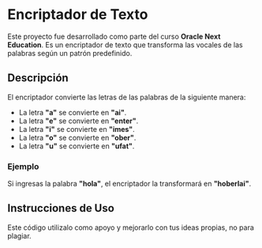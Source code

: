 # Encriptador de Texto

Este proyecto fue desarrollado como parte del curso **Oracle Next Education**. Es un encriptador de texto que transforma las vocales de las palabras según un patrón predefinido.

## Descripción

El encriptador convierte las letras de las palabras de la siguiente manera:


- La letra **"a"** se convierte en **"ai"**.
- La letra **"e"** se convierte en **"enter"**.
- La letra **"i"** se convierte en **"imes"**.
- La letra **"o"** se convierte en **"ober"**.
- La letra **"u"** se convierte en **"ufat"**.

### Ejemplo

Si ingresas la palabra **"hola"**, el encriptador la transformará en **"hoberlai"**.

## Instrucciones de Uso

Este código utilizalo como apoyo y mejorarlo con tus ideas propias, no para plagiar.
